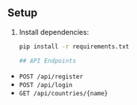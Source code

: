 ## Setup
1. Install dependencies:  
   ```bash
   pip install -r requirements.txt

   ## API Endpoints
- `POST /api/register`  
- `POST /api/login`  
- `GET /api/countries/{name}`  
